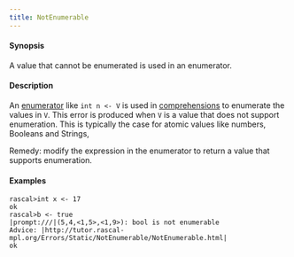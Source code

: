 ```yaml
---
title: NotEnumerable
---
```


#### Synopsis

A value that cannot be enumerated is used in an enumerator.

#### Description

An [enumerator](../../Rascal/Expressions/Comprehensions/Enumerator/) like `int n <- V` is used in 
[comprehensions](../../Rascal/Expressions/Comprehensions/) to enumerate the values in `V`.
This error is produced when `V` is a value that does not support enumeration.
This is typically the case for atomic values like numbers, Booleans and Strings,

Remedy: modify the expression in the enumerator to return a value that supports enumeration.

#### Examples


```rascal-shell ,error
rascal>int x <- 17
ok
rascal>b <- true
|prompt:///|(5,4,<1,5>,<1,9>): bool is not enumerable
Advice: |http://tutor.rascal-mpl.org/Errors/Static/NotEnumerable/NotEnumerable.html|
ok
```


